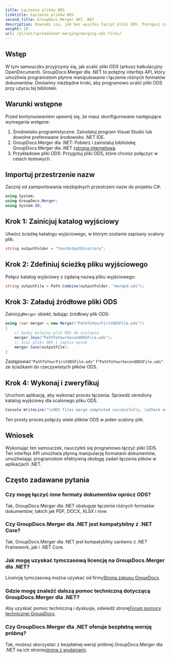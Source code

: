```yaml
---
title: Łączenie plików ODS
linktitle: Łączenie plików ODS
second_title: GroupDocs.Merger API .NET
description: Dowiedz się, jak bez wysiłku łączyć pliki ODS. Postępuj zgodnie z naszym przewodnikiem krok po kroku, aby bezproblemowo manipulować dokumentami.
weight: 18
url: /pl/net/spreadsheet-merging/merging-ods-files/
---
```

## Wstęp
W tym samouczku przyjrzymy się, jak scalić pliki ODS (arkusz kalkulacyjny OpenDocument). GroupDocs.Merger dla .NET to potężny interfejs API, który umożliwia programistom płynne manipulowanie i łączenie różnych formatów dokumentów. Omówimy niezbędne kroki, aby programowo scalić pliki ODS przy użyciu tej biblioteki.
## Warunki wstępne
Przed kontynuowaniem upewnij się, że masz skonfigurowane następujące wymagania wstępne:
1. Środowisko programistyczne: Zainstaluj program Visual Studio lub dowolne preferowane środowisko .NET IDE.
2.  GroupDocs.Merger dla .NET: Pobierz i zainstaluj bibliotekę GroupDocs.Merger dla .NET z[strona internetowa](https://releases.groupdocs.com/merger/net/).
3. Przykładowe pliki ODS: Przygotuj pliki ODS, które chcesz połączyć w celach testowych.

## Importuj przestrzenie nazw
Zacznij od zaimportowania niezbędnych przestrzeni nazw do projektu C#:
```csharp
using System; 
using GroupDocs.Merger;
using System.IO;
```
## Krok 1: Zainicjuj katalog wyjściowy
Utwórz ścieżkę katalogu wyjściowego, w którym zostanie zapisany scalony plik:
```csharp
string outputFolder = "YourOutputDirectory";
```
## Krok 2: Zdefiniuj ścieżkę pliku wyjściowego
Połącz katalog wyjściowy z żądaną nazwą pliku wyjściowego:
```csharp
string outputFile = Path.Combine(outputFolder, "merged.ods");
```
## Krok 3: Załaduj źródłowe pliki ODS
 Zainicjuj`Merger` obiekt, ładując źródłowy plik ODS:
```csharp
using (var merger = new Merger("PathToYourFirstODSFile.ods"))
{
    // Dodaj kolejny plik ODS do scalania
    merger.Join("PathToYourSecondODSFile.ods");
    // Scal pliki ODS i zapisz wynik
    merger.Save(outputFile);
}
```
 Zastępować`"PathToYourFirstODSFile.ods"` I`"PathToYourSecondODSFile.ods"` ze ścieżkami do rzeczywistych plików ODS.
## Krok 4: Wykonaj i zweryfikuj
Uruchom aplikację, aby wykonać proces łączenia. Sprawdź określony katalog wyjściowy dla scalonego pliku ODS.
```csharp
Console.WriteLine("\nODS files merge completed successfully. \nCheck output in {0}", outputFolder);
```
Ten prosty proces połączy wiele plików ODS w jeden scalony plik.

## Wniosek
Wykonując ten samouczek, nauczyłeś się programowo łączyć pliki ODS. Ten interfejs API umożliwia płynną manipulację formatami dokumentów, umożliwiając programistom efektywną obsługę zadań łączenia plików w aplikacjach .NET.

## Często zadawane pytania
### Czy mogę łączyć inne formaty dokumentów oprócz ODS?
Tak, GroupDocs.Merger dla .NET obsługuje łączenie różnych formatów dokumentów, takich jak PDF, DOCX, XLSX i inne.
### Czy GroupDocs.Merger dla .NET jest kompatybilny z .NET Core?
Tak, GroupDocs.Merger dla .NET jest kompatybilny zarówno z .NET Framework, jak i .NET Core.
### Jak mogę uzyskać tymczasową licencję na GroupDocs.Merger dla .NET?
 Licencję tymczasową można uzyskać od firmy[Strona zakupu GroupDocs](https://purchase.groupdocs.com/temporary-license/).
### Gdzie mogę znaleźć dalszą pomoc techniczną dotyczącą GroupDocs.Merger dla .NET?
 Aby uzyskać pomoc techniczną i dyskusje, odwiedź stronę[Forum pomocy technicznej GroupDocs](https://forum.groupdocs.com/c/merger/32).
### Czy GroupDocs.Merger dla .NET oferuje bezpłatną wersję próbną?
 Tak, możesz skorzystać z bezpłatnej wersji próbnej GroupDocs.Merger dla .NET na ich stronie[strona z wydaniami](https://releases.groupdocs.com/).